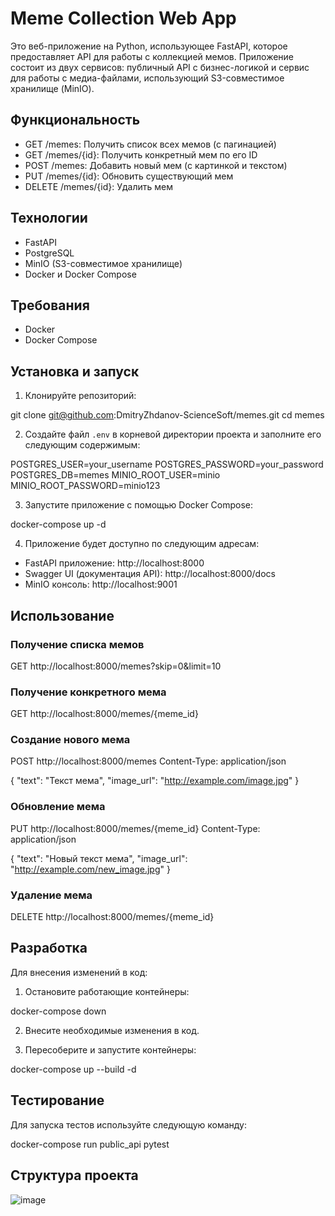 # Meme Collection Web App

Это веб-приложение на Python, использующее FastAPI, которое предоставляет API для работы с коллекцией мемов. Приложение состоит из двух сервисов: публичный API с бизнес-логикой и сервис для работы с медиа-файлами, использующий S3-совместимое хранилище (MinIO).

## Функциональность

- GET /memes: Получить список всех мемов (с пагинацией)
- GET /memes/{id}: Получить конкретный мем по его ID
- POST /memes: Добавить новый мем (с картинкой и текстом)
- PUT /memes/{id}: Обновить существующий мем
- DELETE /memes/{id}: Удалить мем

## Технологии

- FastAPI
- PostgreSQL
- MinIO (S3-совместимое хранилище)
- Docker и Docker Compose

## Требования

- Docker
- Docker Compose

## Установка и запуск

1. Клонируйте репозиторий:

git clone git@github.com:DmitryZhdanov-ScienceSoft/memes.git
cd memes

2. Создайте файл `.env` в корневой директории проекта и заполните его следующим содержимым:

POSTGRES_USER=your_username
POSTGRES_PASSWORD=your_password
POSTGRES_DB=memes
MINIO_ROOT_USER=minio
MINIO_ROOT_PASSWORD=minio123


3. Запустите приложение с помощью Docker Compose:

docker-compose up -d


4. Приложение будет доступно по следующим адресам:
- FastAPI приложение: http://localhost:8000
- Swagger UI (документация API): http://localhost:8000/docs
- MinIO консоль: http://localhost:9001

## Использование

### Получение списка мемов


GET http://localhost:8000/memes?skip=0&limit=10


### Получение конкретного мема

GET http://localhost:8000/memes/{meme_id}

### Создание нового мема


POST http://localhost:8000/memes
Content-Type: application/json


{
"text": "Текст мема",
"image_url": "http://example.com/image.jpg"
}


### Обновление мема


PUT http://localhost:8000/memes/{meme_id}
Content-Type: application/json


{
"text": "Новый текст мема",
"image_url": "http://example.com/new_image.jpg"
}


### Удаление мема

DELETE http://localhost:8000/memes/{meme_id}

## Разработка

Для внесения изменений в код:

1. Остановите работающие контейнеры:

docker-compose down

2. Внесите необходимые изменения в код.

3. Пересоберите и запустите контейнеры:

docker-compose up --build -d

## Тестирование

Для запуска тестов используйте следующую команду:

docker-compose run public_api pytest


## Структура проекта


![image](https://github.com/DmitryZhdanov-ScienceSoft/memes/assets/119594032/bee3b8dc-570e-46ff-9028-79e037a859a5)

